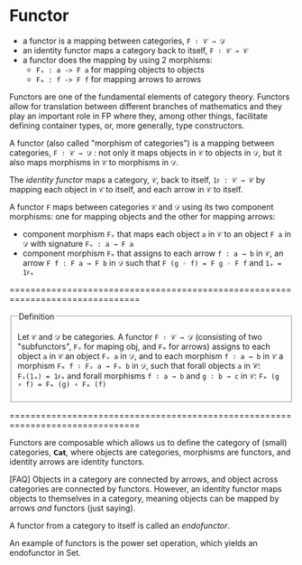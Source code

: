 # Functor

- a functor is a mapping between categories, `F ∶ 𝒞 → 𝒟`
- an identity functor maps a category back to itself, `F ∶ 𝒞 → 𝒞`
- a functor does the mapping by using 2 morphisms:
  - `Fₒ : a -> F a` for mapping objects to objects
  - `Fₘ : f -> F f` for mapping arrows to arrows


Functors are one of the fundamental elements of category theory. Functors allow for translation between different branches of mathematics and they play an important role in FP where they, among other things, facilitate defining container types, or, more generally, type constructors.

A functor (also called "morphism of categories") is a mapping between categories, `F ∶ 𝒞 → 𝒟` : not only it maps objects in `𝒞` to objects in `𝒟`, but it also maps morphisms in `𝒞` to morphisms in `𝒟`.

The *identity functor* maps a category, `𝒞`, back to itself, `1ꜰ : 𝒞 → 𝒞` by mapping each object in `𝒞` to itself, and each arrow in `𝒞` to itself.

A functor `F` maps between categories `𝒞` and `𝒟` using its two component morphisms: one for mapping objects and the other for mapping arrows:
- component morphism `Fₒ` that maps each object `a` in `𝒞` to an object `F a` in `𝒟` with signature `Fₒ : a → F a`
- component morphism `Fₘ` that assigns to each arrow `f : a → b` in `𝒞`, an arrow `F f : F a → F b` in `𝒟` such that `F (g ◦ f) = F g ◦ F f` and `1ₐ = 1ꜰₐ`

===============================================================================

<fieldset><legend>Definition</legend>

Let `𝒞` and `𝒟` be categories. 
A functor `F ∶ 𝒞 → 𝒟` 
(consisting of two "subfunctors", `Fₒ` for maping obj, and `Fₘ` for arrows)
assigns 
to each object `a` in `𝒞` 
  an object `Fₒ a` in `𝒟`, and 
to each morphism `f ∶ a → b` in `𝒞` 
  a morphism `Fₘ f ∶ Fₒ a → Fₒ b` in `𝒟`, 
such that
  forall objects `a` in 𝒞: `Fₒ(1ₐ) = 1ꜰₐ`
and
  forall morphisms `f ∶ a → b` and `g ∶ b → c` in `𝒞`:
  `Fₘ (g ∘ f) = Fₘ (g) ∘ Fₘ (f)`

</fieldset>

===============================================================================

Functors are composable which allows us to define the category of (small) categories, `𝗖𝗮𝘁`, where objects are categories, morphisms are functors, and identity arrows are identity functors.


[FAQ] Objects in a category are connected by arrows, and object across categories are connected by functors. However, an identity functor maps objects to themselves in a category, meaning objects can be mapped by arrows *and* functors (just saying).

A functor from a category to itself is called an *endofunctor*.

An example of functors is the power set operation, which yields an endofunctor in Set.
